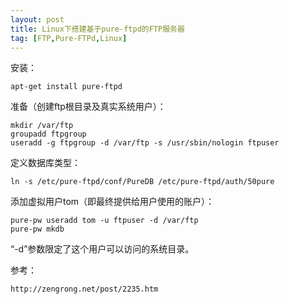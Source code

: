 ```yaml
---
layout: post
title: Linux下搭建基于pure-ftpd的FTP服务器
tag: [FTP,Pure-FTPd,Linux]
---
```


<!--break-->

安装：

```
apt-get install pure-ftpd
```

准备（创建ftp根目录及真实系统用户）：

```
mkdir /var/ftp
groupadd ftpgroup
useradd -g ftpgroup -d /var/ftp -s /usr/sbin/nologin ftpuser
```

定义数据库类型：

```
ln -s /etc/pure-ftpd/conf/PureDB /etc/pure-ftpd/auth/50pure
```

添加虚拟用户tom（即最终提供给用户使用的账户）：

```
pure-pw useradd tom -u ftpuser -d /var/ftp
pure-pw mkdb
```

“-d”参数限定了这个用户可以访问的系统目录。

参考：

```
http://zengrong.net/post/2235.htm
```
